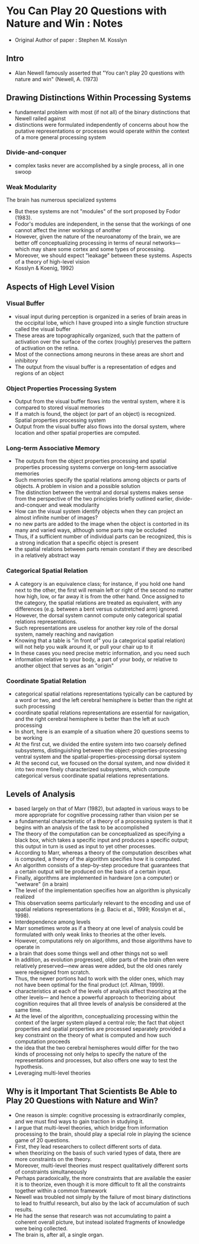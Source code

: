 # You Can Play 20 Questions with Nature and Win : Notes
- Original Author of paper : Stephen M. Kosslyn

## Intro
- Alan Newell famously asserted that "You can't play 20 questions with nature and win" (Newell, A. (1973)

## Drawing Distinctions Within Processing Systems
- fundamental problem with most (if not all) of the binary distinctions that Newell railed against
- distinctions were formulated independently of concerns about how the putative representations or processes would operate within the context of a more general processing system

### Divide-and-conquer
- complex tasks never are accomplished by a single process, all in one swoop

### Weak Modularity
The brain has numerous specialized systems

- But these systems are not "modules" of the sort proposed by Fodor (1983).
- Fodor's modules are independent, in the sense that the workings of one cannot affect the inner workings of another
- However, given the nature of the neuroanatomy of the brain, we are better off conceptualizing processing in terms of neural networks— which may share some cortex and some types of processing.
- Moreover, we should expect "leakage" between these systems. Aspects of a theory of high-level vision
- Kosslyn & Koenig, 1992)

## Aspects of High Level Vision

### Visual Buffer
- visual input during perception is organized in a series of brain areas in the occipital lobe, which I have grouped into a single function structure called the visual buffer
- These areas are topographically organized, such that the pattern of activation over the surface of the cortex (roughly) preserves the pattern of activation on the retina.
- Most of the connections among neurons in these areas are short and inhibitory
- The output from the visual buffer is a representation of edges and regions of an object

### Object Properties Processing System
- Output from the visual buffer flows into the ventral system, where it is compared to stored visual memories
- If a match is found, the object (or part of an object) is recognized. Spatial properties processing system
- Output from the visual buffer also flows into the dorsal system, where location and other spatial properties are computed.

### Long-term Associative Memory
- The outputs from the object properties processing and spatial properties processing systems converge on long-term associative memories
- Such memories specify the spatial relations among objects or parts of objects. A problem in vision and a possible solution
- The distinction between the ventral and dorsal systems makes sense from the perspective of the two principles briefly outlined earlier, divide-and-conquer and weak modularity
- How can the visual system identify objects when they can project an almost infinite number of images?
- no new parts are added to the image when the object is contorted in its many and varied ways, although some parts may be occluded
- Thus, if a sufficient number of individual parts can be recognized, this is a strong indication that a specific object is present
- the spatial relations between parts remain constant if they are described in a relatively abstract way

### Categorical Spatial Relation
- A category is an equivalence class; for instance, if you hold one hand next to the other, the first will remain left or right of the second no matter how high, low, or far away it is from the other hand. Once assigned to the category, the spatial relations are treated as equivalent, with any differences (e.g. between a bent versus outstretched arm) ignored.
- However, the dorsal system cannot compute only categorical spatial relations representations.
- Such representations are useless for another key role of the dorsal system, namely reaching and navigation
- Knowing that a table is "in front of" you (a categorical spatial relation) will not help you walk around it, or pull your chair up to it
- In these cases you need precise metric information, and you need such
- information relative to your body, a part of your body, or relative to another object that serves as an "origin"

### Coordinate Spatial Relation
- categorical spatial relations representations typically can be captured by a word or two, and the left cerebral hemisphere is better than the right at such processing
- coordinate spatial relations representations are essential for navigation, and the right cerebral hemisphere is better than the left at such processing
- In short, here is an example of a situation where 20 questions seems to be working
- At the first cut, we divided the entire system into two coarsely defined subsystems, distinguishing between the object-properties-processing ventral system and the spatial-properties-processing dorsal system
- At the second cut, we focused on the dorsal system, and now divided it into two more finely characterized subsystems, which compute categorical versus coordinate spatial relations representations.

## Levels of Analysis
- based largely on that of Marr (1982), but adapted in various ways to be more appropriate for cognitive processing rather than vision per se
- a fundamental characteristic of a theory of a processing system is that it begins with an analysis of the task to be accomplished
- The theory of the computation can be conceptualized as specifying a black box, which takes a specific input and produces a specific output; this output in turn is used as input to yet other processes.
- According to Marr, whereas a theory of the computation describes what is computed, a theory of the algorithm specifies how it is computed.
- An algorithm consists of a step-by-step procedure that guarantees that a certain output will be produced on the basis of a certain input.
- Finally, algorithms are implemented in hardware (on a computer) or "wetware" (in a brain)
- The level of the implementation specifies how an algorithm is physically realized
- This observation seems particularly relevant to the encoding and use of spatial relations representations (e.g. Baciu et al., 1999; Kosslyn et al., 1998).
- Interdependence among levels
- Marr sometimes wrote as if a theory at one level of analysis could be formulated with only weak links to theories at the other levels.
- However, computations rely on algorithms, and those algorithms have to operate in
- a brain that does some things well and other things not so well
- In addition, as evolution progressed, older parts of the brain often were relatively preserved—new areas were added, but the old ones rarely were redesigned from scratch.
- Thus, the newer portions had to work with the older ones, which may not have been optimal for the final product (cf. Allman, 1999).
- characteristics at each of the levels of analysis affect theorizing at the other levels— and hence a powerful approach to theorizing about cognition requires that all three levels of analysis be considered at the same time.
- At the level of the algorithm, conceptualizing processing within the context of the larger system played a central role; the fact that object properties and spatial properties are processed separately provided a key constraint on the theory of what is computed and how such computation proceeds
- the idea that the two cerebral hemispheres would differ for the two kinds of processing not only helps to specify the nature of the representations and processes, but also offers one way to test the hypothesis.
- Leveraging multi-level theories

## Why is it Important That Scientists Be Able to Play 20 Questions with Nature and Win?
- One reason is simple: cognitive processing is extraordinarily complex, and we must find ways to gain traction in studying it.
- I argue that multi-level theories, which bridge from information processing to the brain, should play a special role in playing the science game of 20 questions.
- First, they lead researchers to collect different sorts of data.
- when theorizing on the basis of such varied types of data, there are more constraints on the theory.
- Moreover, multi-level theories must respect qualitatively different sorts of constraints simultaneously
- Perhaps paradoxically, the more constraints that are available the easier it is to theorize, even though it is more difficult to fit all the constraints together within a common framework
- Newell was troubled not simply by the failure of most binary distinctions to lead to fruitful research, but also by the lack of accumulation of such results.
- He had the sense that research was not accumulating to paint a coherent overall picture, but instead isolated fragments of knowledge were being collected.
- The brain is, after all, a single organ.
